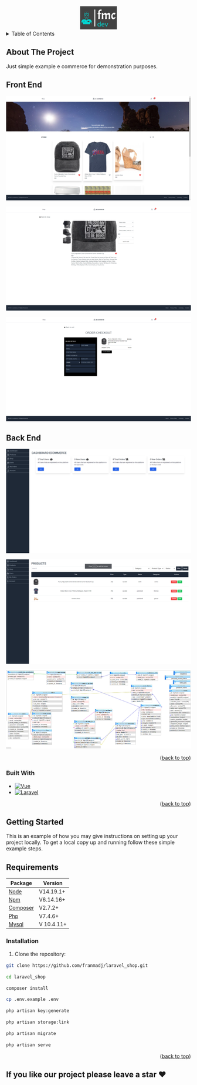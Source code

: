 <!-- Improved compatibility of back to top link: See: https://github.com/othneildrew/Best-README-Template/pull/73 -->
<a name="readme-top"></a>
<!--
*** Thanks for checking out the Best-README-Template. If you have a suggestion
*** that would make this better, please fork the repo and create a pull request
*** or simply open an issue with the tag "enhancement".
*** Don't forget to give the project a star!
*** Thanks again! Now go create something AMAZING! :D
-->



<!-- PROJECT LOGO -->
<br />
<div align="center">
  <a href="https://github.com/othneildrew/Best-README-Template">
    <img src="public/images/logo.png" alt="Logo" width="100" height="63">
  </a>

</div>



<!-- TABLE OF CONTENTS -->
<details>
  <summary>Table of Contents</summary>
  <ol>
    <li>
      <a href="#about-the-project">About The Project</a>
      <ul>
        <li><a href="#built-with">Built With</a></li>
      </ul>
    </li>
    <li>
      <a href="#getting-started">Getting Started</a>
      <ul>
        <li><a href="#prerequisites">Prerequisites</a></li>
        <li><a href="#installation">Installation</a></li>
      </ul>
    </li>

    
  </ol>
</details>



<!-- ABOUT THE PROJECT -->
## About The Project

Just simple example e commerce for demonstration purposes.
## Front End
![Front End](public/images/capture1.png)
<br/>


![Front End](public/images/capture2.png)
<br/>


![Front End](public/images/capture3.png)
<br/>

## Back End

![Back End](public/images/capture4.png)
<br/>


![Back End](public/images/capture5.png)

![Back End](public/images/capture-db.png)



<p align="right">(<a href="#readme-top">back to top</a>)</p>



### Built With

* [![Vue][Vue.js]][Vue-url]
* [![Laravel][Laravel.com]][Laravel-url]


<p align="right">(<a href="#readme-top">back to top</a>)</p>



<!-- GETTING STARTED -->
## Getting Started

This is an example of how you may give instructions on setting up your project locally.
To get a local copy up and running follow these simple example steps.

## Requirements

Package | Version
--- | ---
[Node](https://nodejs.org/en/) | V14.19.1+
[Npm](https://nodejs.org/en/)  | V6.14.16+ 
[Composer](https://getcomposer.org/)  | V2.7.2+
[Php](https://www.php.net/)  | V7.4.6+
[Mysql](https://mariadb.com/)  |V 10.4.11+


### Installation
1. Clone the repository:

```bash
git clone https://github.com/franmadj/laravel_shop.git
```
 ```bash
cd laravel_shop
```

 ```bash
composer install
```
 ```bash
cp .env.example .env
```
```bash
php artisan key:generate
 ```
```bash
php artisan storage:link
```
 ```bash
 php artisan migrate
```
 ```bash
 php artisan serve
```

<p align="right">(<a href="#readme-top">back to top</a>)</p>





## If you like our project please leave a star ❤






<!-- MARKDOWN LINKS & IMAGES -->
<!-- https://www.markdownguide.org/basic-syntax/#reference-style-links -->

[product-screenshot]: images/screenshot.png
[Vue.js]: https://img.shields.io/badge/Vue.js-35495E?style=for-the-badge&logo=vuedotjs&logoColor=4FC08D
[Vue-url]: https://vuejs.org/
[Laravel.com]: https://img.shields.io/badge/Laravel-FF2D20?style=for-the-badge&logo=laravel&logoColor=white
[Laravel-url]: https://laravel.com
